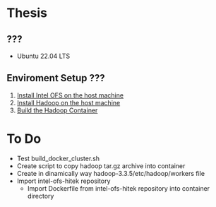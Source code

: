 # Thesis

## ???
* Ubuntu 22.04 LTS

## Enviroment Setup ???
1) [Install Intel OFS on the host machine](build/intel_OFS/README.md)
2) [Install Hadoop on the host machine](build/hadoop/README.md)
3) [Build the Hadoop Container](build/container/README.md)

# To Do
* Test build_docker_cluster.sh
* Create script to copy hadoop tar.gz archive into container
* Create in dinamically way hadoop-3.3.5/etc/hadoop/workers file
* Import intel-ofs-hitek repository 
    * Import Dockerfile from intel-ofs-hitek repository into container directory